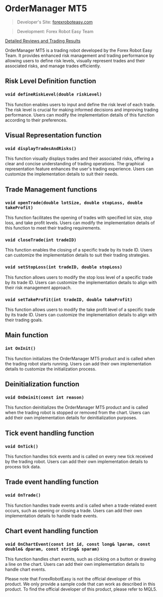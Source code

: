 # OrderManager MT5

> Developer's Site: [forexroboteasy.com](https://forexroboteasy.com)

> Development: Forex Robot Easy Team

[Detailed Reviews and Trading Results](https://forexroboteasy.com/forex-robot-review/ordermanager-mt5-review-enhance-forex-trading-with-pro-risk-management/)

OrderManager MT5 is a trading robot developed by the Forex Robot Easy Team. It provides enhanced risk management and trading performance by allowing users to define risk levels, visually represent trades and their associated risks, and manage trades efficiently.

## Risk Level Definition function

### `void defineRiskLevel(double riskLevel)`

This function enables users to input and define the risk level of each trade. The risk level is crucial for making informed decisions and improving trading performance. Users can modify the implementation details of this function according to their preferences.

## Visual Representation function

### `void displayTradesAndRisks()`

This function visually displays trades and their associated risks, offering a clear and concise understanding of trading operations. The graphical representation feature enhances the user's trading experience. Users can customize the implementation details to suit their needs.

## Trade Management functions

### `void openTrade(double lotSize, double stopLoss, double takeProfit)`

This function facilitates the opening of trades with specified lot size, stop loss, and take profit levels. Users can modify the implementation details of this function to meet their trading requirements.

### `void closeTrade(int tradeID)`

This function enables the closing of a specific trade by its trade ID. Users can customize the implementation details to suit their trading strategies.

### `void setStopLoss(int tradeID, double stopLoss)`

This function allows users to modify the stop loss level of a specific trade by its trade ID. Users can customize the implementation details to align with their risk management approach.

### `void setTakeProfit(int tradeID, double takeProfit)`

This function allows users to modify the take profit level of a specific trade by its trade ID. Users can customize the implementation details to align with their trading goals.

## Main function

### `int OnInit()`

This function initializes the OrderManager MT5 product and is called when the trading robot starts running. Users can add their own implementation details to customize the initialization process.

## Deinitialization function

### `void OnDeinit(const int reason)`

This function deinitializes the OrderManager MT5 product and is called when the trading robot is stopped or removed from the chart. Users can add their own implementation details for deinitialization purposes.

## Tick event handling function

### `void OnTick()`

This function handles tick events and is called on every new tick received by the trading robot. Users can add their own implementation details to process tick data.

## Trade event handling function

### `void OnTrade()`

This function handles trade events and is called when a trade-related event occurs, such as opening or closing a trade. Users can add their own implementation details to handle trade events.

## Chart event handling function

### `void OnChartEvent(const int id, const long& lparam, const double& dparam, const string& sparam)`

This function handles chart events, such as clicking on a button or drawing a line on the chart. Users can add their own implementation details to handle chart events.

Please note that ForexRobotEasy is not the official developer of this product. We only provide a sample code that can work as described in this product. To find the official developer of this product, please refer to MQL5.
